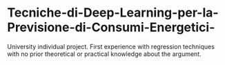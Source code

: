 # Tecniche-di-Deep-Learning-per-la-Previsione-di-Consumi-Energetici-
University individual project. First experience with regression techniques with no prior theoretical or practical knowledge about the argument.
